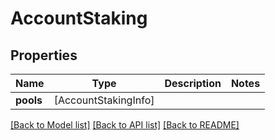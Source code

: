 # AccountStaking

## Properties
Name | Type | Description | Notes
------------ | ------------- | ------------- | -------------
**pools** | [AccountStakingInfo] |  | 

[[Back to Model list]](../README.md#documentation-for-models) [[Back to API list]](../README.md#documentation-for-api-endpoints) [[Back to README]](../README.md)


